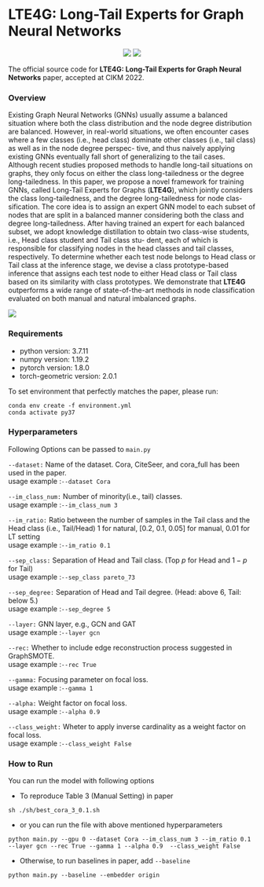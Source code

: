 # LTE4G: Long-Tail Experts for Graph Neural Networks

<p align="center">   
    <a href="https://pytorch.org/" alt="PyTorch">
      <img src="https://img.shields.io/badge/PyTorch-%23EE4C2C.svg?e&logo=PyTorch&logoColor=white" /></a>
    <a href="https://www.cikm2022.org/" alt="Conference">
        <img src="https://img.shields.io/badge/CIKM'22-brightgreen" /></a>
</p>

The official source code for **LTE4G: Long-Tail Experts for Graph Neural Networks** paper, accepted at CIKM 2022.


### Overview
Existing Graph Neural Networks (GNNs) usually assume a balanced
situation where both the class distribution and the node degree
distribution are balanced. However, in real-world situations, we
often encounter cases where a few classes (i.e., head class) dominate
other classes (i.e., tail class) as well as in the node degree perspec-
tive, and thus naively applying existing GNNs eventually fall short
of generalizing to the tail cases. Although recent studies proposed
methods to handle long-tail situations on graphs, they only focus
on either the class long-tailedness or the degree long-tailedness. In
this paper, we propose a novel framework for training GNNs, called
Long-Tail Experts for Graphs (**LTE4G**), which jointly considers the
class long-tailedness, and the degree long-tailedness for node clas-
sification. The core idea is to assign an expert GNN model to each
subset of nodes that are split in a balanced manner considering both
the class and degree long-tailedness. After having trained an expert
for each balanced subset, we adopt knowledge distillation to obtain
two class-wise students, i.e., Head class student and Tail class stu-
dent, each of which is responsible for classifying nodes in the head
classes and tail classes, respectively. To determine whether each
test node belongs to Head class or Tail class at the inference stage,
we devise a class prototype-based inference that assigns each test
node to either Head class or Tail class based on its similarity with
class prototypes. We demonstrate that **LTE4G** outperforms a wide
range of state-of-the-art methods in node classification evaluated
on both manual and natural imbalanced graphs. 

<img src="https://user-images.githubusercontent.com/68312164/185851453-53771970-6f06-4b64-a7e3-a70766f8c41a.png">

### Requirements
- python version: 3.7.11
- numpy version: 1.19.2
- pytorch version: 1.8.0
- torch-geometric version: 2.0.1

To set environment that perfectly matches the paper, please run: 
```
conda env create -f environment.yml
conda activate py37
```

### Hyperparameters
Following Options can be passed to `main.py`

`--dataset:` Name of the dataset. Cora, CiteSeer, and cora_full has been used in the paper.  
usage example :`--dataset Cora`

`--im_class_num:`
Number of minority(i.e., tail) classes.  
usage example :`--im_class_num 3`

`--im_ratio:`
Ratio between the number of samples in the Tail class and the Head class (i.e., Tail/Head) 1 for natural, [0.2, 0.1, 0.05] for manual, 0.01 for LT setting  
usage example :`--im_ratio 0.1`

`--sep_class:`
Separation of Head and Tail class. (Top $p$ for Head and $1-p$ for Tail)  
usage example :`--sep_class pareto_73`

`--sep_degree:`
Separation of Head and Tail degree. (Head: above 6, Tail: below 5.)  
usage example :`--sep_degree 5`

`--layer:`
GNN layer, e.g., GCN and GAT  
usage example :`--layer gcn`

`--rec:`
Whether to include edge reconstruction process suggested in GraphSMOTE.  
usage example :`--rec True`

`--gamma:`
Focusing parameter on focal loss.  
usage example :`--gamma 1`

`--alpha:`
Weight factor on focal loss.  
usage example :`--alpha 0.9`

`--class_weight:`
Wheter to apply inverse cardinality as a weight factor on focal loss.  
usage example :`--class_weight False`


### How to Run

You can run the model with following options
- To reproduce Table 3 (Manual Setting) in paper
```
sh ./sh/best_cora_3_0.1.sh
```

- or you can run the file with above mentioned hyperparameters
```
python main.py --gpu 0 --dataset Cora --im_class_num 3 --im_ratio 0.1 --layer gcn --rec True --gamma 1 --alpha 0.9  --class_weight False
```

- Otherwise, to run baselines in paper, add `--baseline`
```
python main.py --baseline --embedder origin
```